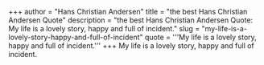 +++
author = "Hans Christian Andersen"
title = "the best Hans Christian Andersen Quote"
description = "the best Hans Christian Andersen Quote: My life is a lovely story, happy and full of incident."
slug = "my-life-is-a-lovely-story-happy-and-full-of-incident"
quote = '''My life is a lovely story, happy and full of incident.'''
+++
My life is a lovely story, happy and full of incident.
